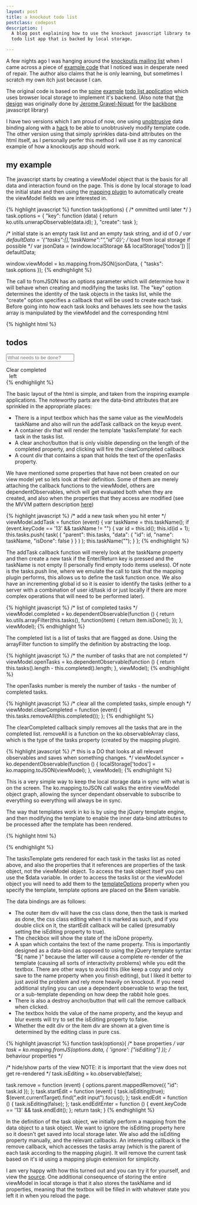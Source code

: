 ```yaml
---
layout: post
title: a knockout todo list
postclass: codepost
description: |
  A blog post explaining how to use the knockout javascript library to create a
  todo list app that is backed by local storage.

---
```


A few nights ago I was hanging around the [knockoutjs mailing list][forum] when
I came across a piece of [example code][ko example] that I noticed was in
desperate need of repair. The author also claims that he is only learning, but
sometimes I scratch my own itch just because I can.

[forum]: http://groups.google.com/group/knockoutjs?lnk=srg
[ko example]: https://github.com/sharpoverride/TodoListKnockoutJS

The original code is based on the [spine][] [example][spine examples]
[todo list application][spine todo] which uses browser local storage to
implement it's backend. (Also note that [the design][] was originally done by
[Jerome Gravel-Niquet][jqn] for the [backbone][] javascript library)

[spine]: http://maccman.github.com/spine/
[spine examples]: http://maccman.github.com/spine/#h-examples
[spine todo]: https://github.com/maccman/spine.todos
[the design]: http://localtodos.com/
[jqn]: http://jqn.me
[backbone]: http://documentcloud.github.com/backbone/

I have two versions which I am proud of now, one using [unobtrusive][] data
binding along with a [hack][] to be able to unobtrusively modify template code.
The other version using that simply sprinkles data-bind attributes on the html
itself, as I personally perfer this method I will use it as my canonical example
of how a knockoutjs app should work.

[unobtrusive]: http://joel.net/wordpress/index.php/2011/06/unobtrusive-data-binding-for-knockout-js/
[hack]: https://github.com/barkmadley/barkmadley.github.com/commit/e840637ea46e7a08a67f868529d143bbae650be9#L1L61

my example
----------

The javascript starts by creating a viewModel object that is the basis for all
data and interaction found on the page. This is done by local storage to load the
initial state and then using the [mapping plugin][] to automatically create the
viewModel fields we are interested in.

[mapping plugin]: http://knockoutjs.com/documentation/plugins-mapping.html

{% highlight javascript %}
function task(options) {
  /* ommitted until later */
}
task.options = {
  "key": function (data) { return ko.utils.unwrapObservable(data.id); },
  "create": task
};

/* initial state is an empty task list and an empty task string, and id of 0 */
var defaultData = '{"tasks":[],"taskName":"","id":0}';
/* load from local storage if possible */
var jsonData = (window.localStorage && localStorage['todos']) || defaultData;

window.viewModel = ko.mapping.fromJSON(jsonData, { "tasks": task.options });
{% endhighlight %}

The call to fromJSON has an options parameter which will determine how it will
behave when creating and modifying the tasks list. The "key" option determines
the identity of the task objects in the tasks list, while the "create" option
specifies a callback that will be used to create each task. Before going into
how each task looks and behaves lets see how the tasks array is manipulated by
the viewModel and the corresponding html

<div class="clearfix"></div>

{% highlight html %}
<div id="views">
  <div id="tasks">
    <h2>todos</h2>
    <p>
      <input id="addTaskInput" type="text" placeholder="What needs to be done?"
        data-bind="value: taskName, event: { keyup: addTask }" />
    </p>
    <div class="items" data-bind="template: { name: 'tasksTemplate', foreach: tasks }"></div>
    <footer>
      <a class="clear" data-bind="click: clearCompleted, visible: completed().length > 0">Clear completed</a>
      <div class="count"><span data-bind="text: openTasks">&nbsp;</span> left</div>
    </footer>
  </div>
</div>
{% endhighlight %}

The basic layout of the html is simple, and taken from the inspiring example
applications. The noteworthy parts are the data-bind attributes that are
sprinkled in the appropriate places:

* There is a input textbox which has the same value as the viewModels taskName
  and also will run the addTask callback on the keyup event.
* A container div that will render the template 'tasksTemplate' for each task in
  the tasks list.
* A clear anchor/button that is only visible depending on the length of the
  completed property, and clicking will fire the clearCompleted callback
* A count div that contains a span that holds the text of the openTasks
  property.

We have mentioned some properties that have not been created on our view model
yet so lets look at their definition. Some of them are merely attaching the
callback functions to the viewModel, others are dependentObservables, which will
get evaluated both when they are created, and also when the properties that they
access are modified (see the MVVM pattern description
[here][mvvm])

[mvvm]: http://knockoutjs.com/documentation/dependentObservables.html

<div class="clearfix"></div>

{% highlight javascript %}
/* add a new task when you hit enter */
viewModel.addTask = function (event) {
  var taskName = this.taskName();
  if (event.keyCode == '13' && taskName != "") {
    var id = this.id();
    this.id(id + 1);
    this.tasks.push( task( { "parent": this.tasks, "data": { "id": id, "name": taskName, "isDone": false } } ) );
    this.taskName("");
  }
};
{% endhighlight %}

The addTask callback function will merely look at the taskName property and then
create a new task if the Enter/Return key is pressed and the taskName is not
empty (I personally find empty todo items useless). Of note is the tasks.push
line, where we emulate the call to task that the mapping plugin performs, this
allows us to define the task function once. We also have an incrementing global
id so it is easier to identify the tasks (either to a server with a combination
of user id/task id or just locally if there are more complex operations that
will need to be performed later).

<div class="clearfix"></div>

{% highlight javascript %}
/* list of completed tasks */
viewModel.completed = ko.dependentObservable(function () {
  return ko.utils.arrayFilter(this.tasks(), function(item) {
    return item.isDone();
  });
}, viewModel);
{% endhighlight %}

The completed list is a list of tasks that are flagged as done. Using the
arrayFilter function to simplify the definition by abstracting the loop.

<div class="clearfix"></div>

{% highlight javascript %}
/* the number of tasks that are not completed */
viewModel.openTasks = ko.dependentObservable(function () {
  return this.tasks().length - this.completed().length;
}, viewModel);
{% endhighlight %}

The openTasks number is merely the number of tasks - the number of completed
tasks.

<div class="clearfix"></div>

{% highlight javascript %}
/* clear all the completed tasks, simple enough */
viewModel.clearCompleted = function (event) {
  this.tasks.removeAll(this.completed());
};
{% endhighlight %}

The clearCompleted callback simply removes all the tasks that are in the
completed list. removeAll is a function on the ko.observableArray class, which
is the type of the tasks property (created by the mapping plugin).

<div class="clearfix"></div>

{% highlight javascript %}
/* this is a DO that looks at all relevant observables and saves when
   something changes.
 */
viewModel.syncer = ko.dependentObservable(function () {
  localStorage['todos'] = ko.mapping.toJSON(viewModel);
}, viewModel);
{% endhighlight %}

This is a very simple way to keep the local storage data in sync with what is on
the screen. The ko.mapping.toJSON call walks the entire viewModel object graph,
allowing the syncer dependant observable to subscribe to everything so
everything will always be in sync.

The way that templates work in ko is by using the jQuery template engine, and
then modifying the template to enable the inner data-bind attributes to be
processed after the template has been rendered.

<div class="clearfix"></div>

{% highlight html %}
<script type="text/html" class="hidden kotemplate" id="tasksTemplate">
  <div class="item"
    data-bind="css: { done: isDone, editing: isEditing }, event: { dblclick: startEdit }">
    <div class="view" title="Double click to edit...">
      <input type="checkbox" data-bind="checked: isDone">
      <span data-bind="text: name"></span>
      <a class="destroy" data-bind="click: remove"></a>
    </div>
    <div class="edit">
      <input type="text"
        data-bind="value: name, event: { keyup: endEditEnter, blur: endEdit }" />
    </div>
  </div>
</script>
{% endhighlight %}

The tasksTemplate gets rendered for each task in the tasks list as noted above,
and also the properties that it references are properties of the task object,
not the viewModel object. To access the task object itself you can use the $data
variable. In order to access the tasks list or the viewModel object you will
need to add them to the [templateOptions][template options] property when you
specify the template, template options are placed on the $item variable.

[template options]: http://knockoutjs.com/documentation/template-binding.html#note_6_passing_additional_data_to_your_template_using_

The data bindings are as follows:

* The outer item div will have the css class done, then the task is marked as
  done, the css class editing when it is marked as such, and if you double click
  on it, the startEdit callback will be called (presumably setting the isEditing
  property to true).
* The checkbox will show the state of the isDone property.
* A span which contains the text of the name property. This is importantly
  designed as a data-bind as opposed to using the jQuery template syntax "${ name
  }" because the latter will cause a complete re-render of the template (causing
  all sorts of interactivity problems) while you edit the textbox. There are
  other ways to avoid this (like keep a copy and only save to the name property
  when you finish editing), but I liked it better to just avoid the problem and
  rely more heavily on knockout. If you need additional styling you can use a
  dependent observable to wrap the text, or a sub-template depending on how deep
  the rabbit hole goes.
* There is also a destroy anchor/button that will call the remove callback when
  clicked.
* The textbox holds the value of the name property, and the keyup and blur
  events will try to set the isEditing property to false.
* Whether the edit div or the item div are shown at a given time is determined
  by the editing class in pure css.

<div class="clearfix"></div>

{% highlight javascript %}
function task(options){
  /* base properties */
  var task = ko.mapping.fromJS(options.data, { 'ignore': ["isEditing"] });
  /* behaviour properties */

  /* hide/show parts of the view
NOTE: it is important that the view does not get re-rendered
   */
  task.isEditing = ko.observable(false);

  task.remove = function (event) {
    options.parent.mappedRemove({ "id": task.id });
  };
  task.startEdit = function (event) {
    task.isEditing(true);
    $(event.currentTarget).find(".edit input").focus();
  };
  task.endEdit = function () {
    task.isEditing(false);
  };
  task.endEditEnter = function () {
    event.keyCode == '13' && task.endEdit();
  };
  return task;
}
{% endhighlight %}

In the definition of the task object, we initially perform a mapping from the
data object to a task object. We want to ignore the isEditing property here so
it doesn't get saved into local storage later. We also add the isEditing
property manually, and the relevant callbacks. An interesting callback is the
remove callback, which accesses the tasks array (which is the parent of each task
according to the mapping plugin). It will remove the current task based on it's
id using a mapping plugin extension for simplicity.

I am very happy with how this turned out and you can try it for yourself,
and view the [source][]. One additional consequence of storing the entire
viewModel in local storage is that it also stores the taskName and id
properties, meaning that the textbox will be filled in with whatever state you
left it in when you reload the page.

[source]: https://github.com/barkmadley/barkmadley.github.com/blob/74cc50d6cc0cf175322464e1a53e0ccf766b8126/things/todos-obtrusive.html

